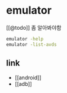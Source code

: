 # emulator

[[@todo]] 좀 알아봐야함

```sh
emulator -help
emulator -list-avds
```

## link
- [[android]]
- [[adb]]
